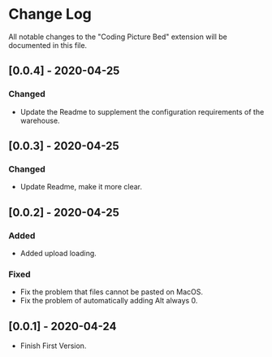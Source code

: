 # Change Log
All notable changes to the "Coding Picture Bed" extension will be documented in this file.

## [0.0.4] - 2020-04-25
### Changed
- Update the Readme to supplement the configuration requirements of the warehouse.

## [0.0.3] - 2020-04-25
### Changed
- Update Readme, make it more clear.

## [0.0.2] - 2020-04-25
### Added
- Added upload loading.

### Fixed
- Fix the problem that files cannot be pasted on MacOS.
- Fix the problem of automatically adding Alt always 0.

## [0.0.1] - 2020-04-24
- Finish First Version.
